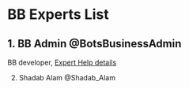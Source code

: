 # BB Experts List

## 1. BB Admin @BotsBusinessAdmin
BB developer, [Expert Help details](https://telegra.ph/Expert-help-from-BB-Admin-05-20)

2. Shadab Alam @Shadab_Alam 

